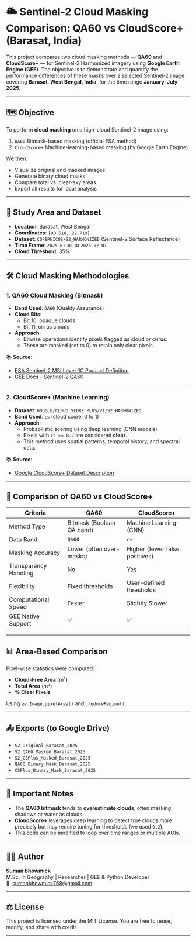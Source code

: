 # 🌥️ Sentinel-2 Cloud Masking Comparison: QA60 vs CloudScore+ (Barasat, India)

This project compares two cloud masking methods — **QA60** and **CloudScore+** — for Sentinel-2 Harmonized imagery using **Google Earth Engine (GEE)**. The objective is to demonstrate and quantify the performance differences of these masks over a selected Sentinel-2 image covering **Barasat, West Bengal, India**, for the time range **January–July 2025**.

---

## 🗺️ Objective

To perform **cloud masking** on a high-cloud Sentinel-2 image using:
1. `QA60` Bitmask-based masking (official ESA method)
2. `CloudScore+` Machine-learning-based masking (by Google Earth Engine)

We then:
- Visualize original and masked images
- Generate binary cloud masks
- Compare total vs. clear-sky areas
- Export all results for local analysis

---

## 📍 Study Area and Dataset

- **Location**: Barasat, West Bengal  
- **Coordinates**: `[88.518, 22.719]`
- **Dataset**: `COPERNICUS/S2_HARMONIZED` (Sentinel-2 Surface Reflectance)
- **Time Frame**: `2025-01-01` to `2025-07-01`
- **Cloud Threshold**: 35%

---

## 🛠️ Cloud Masking Methodologies

### 1. **QA60 Cloud Masking (Bitmask)**

- **Band Used**: `QA60` (Quality Assurance)
- **Cloud Bits**:
  - Bit 10: opaque clouds
  - Bit 11: cirrus clouds
- **Approach**:
  - Bitwise operations identify pixels flagged as cloud or cirrus.
  - These are masked (set to 0) to retain only clear pixels.

📚 **Source**:  
- [ESA Sentinel-2 MSI Level-1C Product Definition](https://sentinel.esa.int/documents/247904/685211/Sentinel-2-MSIL1C-ProductDefinition.pdf)
- [GEE Docs - Sentinel-2 QA60](https://developers.google.com/earth-engine/datasets/catalog/COPERNICUS_S2)

---

### 2. **CloudScore+ (Machine Learning)**

- **Dataset**: `GOOGLE/CLOUD_SCORE_PLUS/V1/S2_HARMONIZED`
- **Band Used**: `cs` (cloud score: 0 to 1)
- **Approach**:
  - Probabilistic scoring using deep learning (CNN models).
  - Pixels with `cs >= 0.2` are considered **clear**.
  - This method uses spatial patterns, temporal history, and spectral data.

📚 **Source**:  
- [Google CloudScore+ Dataset Description](https://developers.google.com/earth-engine/datasets/catalog/GOOGLE_CLOUD_SCORE_PLUS_V1_S2_HARMONIZED)

---

## 🧮 Comparison of QA60 vs CloudScore+

| Criteria                | QA60                         | CloudScore+                    |
|------------------------|------------------------------|--------------------------------|
| Method Type            | Bitmask (Boolean QA band)    | Machine Learning (CNN)         |
| Data Band              | `QA60`                       | `cs`                           |
| Masking Accuracy       | Lower (often over-masks)     | Higher (fewer false positives) |
| Transparency Handling  | No                           | Yes                            |
| Flexibility            | Fixed thresholds             | User-defined thresholds        |
| Computational Speed    | Faster                       | Slightly Slower                |
| GEE Native Support     | ✅                            | ✅                             |

---

## 📊 Area-Based Comparison

Pixel-wise statistics were computed:

- **Cloud-Free Area** (m²)
- **Total Area** (m²)
- **% Clear Pixels**

Using `ee.Image.pixelArea()` and `.reduceRegion()`.

---

## 📤 Exports (to Google Drive)

- `S2_Original_Barasat_2025`
- `S2_QA60_Masked_Barasat_2025`
- `S2_CSPlus_Masked_Barasat_2025`
- `QA60_Binary_Mask_Barasat_2025`
- `CSPlus_Binary_Mask_Barasat_2025`

---

## 📌 Important Notes

- The **QA60 bitmask** tends to **overestimate clouds**, often masking shadows or water as clouds.
- **CloudScore+** leverages deep learning to detect true clouds more precisely but may require tuning for thresholds (we used `0.2`).
- This code can be modified to loop over time ranges or multiple AOIs.

---

## 🧑‍💻 Author

**Suman Bhowmick**  
M.Sc. in Geography | Researcher | GEE & Python Developer  
📧: sumanbhowmick768@gmail.com  

---

## ⚖️ License

This project is licensed under the MIT License. You are free to reuse, modify, and share with credit.

---

